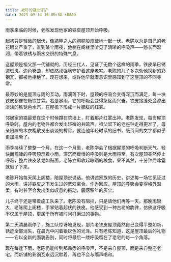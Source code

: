 ```yaml
---
title: 老陈的祖业守护
date: 2025-09-14 16:00:38 +0800
---
```


雨季来临的时候，老陈发现他家的铁皮屋顶开始呼吸。

起初只是轻微的起伏，像熟睡之人的胸膛般规律地一起一伏。老陈以为是自己的老花眼又严重了，直到某个雨夜，他躺在阁楼里听见了清晰的呼吸声——悠长而湿润，带着铁锈与雨水交织的特殊气息。

这屋顶是祖父那一代铺就的，历经三代人，见证了无数个这样的雨季。铁皮早已锈迹斑斑，边角卷曲，却依然顽强地守护着这座老宅。老陈的儿子多次劝他换新的彩钢瓦，都被他拒绝了。现在想来，或许他早就潜意识里感知到了这屋顶的不同寻常。

最奇妙的是屋顶与雨的互动。雨滴落下时，屋顶的呼吸会变得深沉而满足，每一块铁皮都像在畅饮甘霖。若是暴雨，它的呼吸会变得急促而兴奋，铁皮接缝处会渗出淡淡的铁锈色水汽，在屋檐下形成一片朦胧的红雾。

邻居家的猫最爱在这个时候蹲在院墙上，盯着那片红雾出神。老陈发现，每当屋顶呼吸时，屋内的老物件都会发出轻微的共鸣声。祖父留下的老座钟走得更准了，母亲陪嫁的木衣柜散发出淡淡的樟香，就连他年轻时读的旧书，纸页间的文字都似乎更加清晰了。

雨季持续了整整一个月。在这一个月里，老陈学会了根据屋顶的呼吸判断天气。轻快而规律的呼吸预示着小雨，深沉而缓慢的呼吸则是大雨将至。有次屋顶突然停止呼吸，整片铁皮紧绷如鼓面，老陈立即收起晾晒的粮食，果不其然，十分钟后冰雹就砸了下来。

老陈开始每天爬上阁楼，陪屋顶说说话。他讲述家族的历史，讲述每一场它见证过的大雨，讲述铁皮之下发生过的悲欢离合。作为回应，屋顶的呼吸会变得格外温柔，有时甚至会发出类似叹息的振动，震落积年的灰尘。

儿子终于还是带着施工队来了。老陈没有阻拦，只是请他们再等一天。那晚雨很大，老陈爬上阁楼，手掌贴着起伏的铁皮。他感受到一种古老的韵律，仿佛这呼吸不仅属于屋顶，更属于所有被时间打磨过的事物。

第二天清晨雨停了，施工队惊讶地发现，那片老铁皮屋顶竟然自己变得平整如新，锈迹全部消失，在晨光中闪着银灰色的光泽。只有老陈知道，这是屋顶最后的礼物——它以全新的面貌告别，同时将最后一缕呼吸留在了老宅的每一个角落。

现在每逢下雨，老陈仍能听到那熟悉的呼吸声，不是来自屋顶，而是来自整座老宅。而新铺的彩钢瓦永远沉默着，再也不会与雨声唱和。
